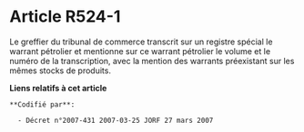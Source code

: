 # Article R524-1

Le greffier du tribunal de commerce transcrit sur un registre spécial le warrant pétrolier et mentionne sur ce warrant
pétrolier le volume et le numéro de la transcription, avec la mention des warrants préexistant sur les mêmes stocks de
produits.

**Liens relatifs à cet article**

	**Codifié par**:

	  - Décret n°2007-431 2007-03-25 JORF 27 mars 2007
